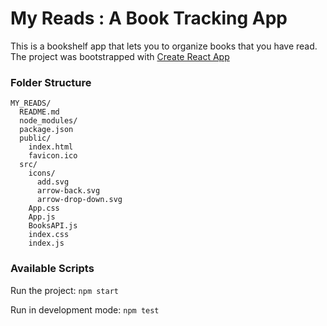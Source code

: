 # My Reads : A Book Tracking App

This is a bookshelf app that lets you to organize books that you have read.
The project was bootstrapped with [Create React App](https://github.com/facebookincubator/create-react-app)


### Folder Structure

```
MY_READS/
  README.md
  node_modules/
  package.json
  public/
    index.html
    favicon.ico
  src/
    icons/
	  add.svg
	  arrow-back.svg
	  arrow-drop-down.svg
    App.css
    App.js
    BooksAPI.js
    index.css
    index.js
```

### Available Scripts

Run the project:
	`npm start`

Run in development mode:
	`npm test`




